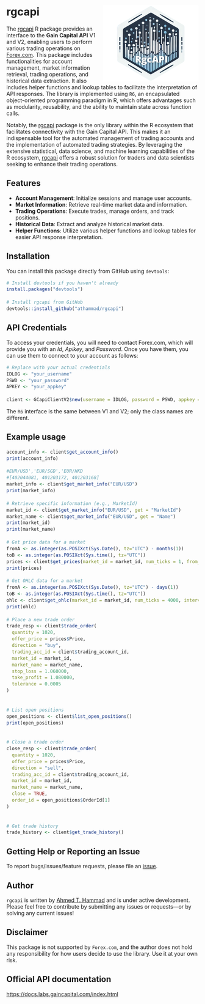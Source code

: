 # rgcapi <img src="./logo_rgcapi.png" align="right" height="200"/>

The [rgcapi](https://github.com/athammad/rgcapi) R package provides an interface to the **Gain Capital API** V1 and V2, enabling users to perform various trading operations on [Forex.com](https://forex.com). This package includes functionalities for account management, market information retrieval, trading operations, and historical data extraction. It also includes helper functions and lookup tables to facilitate the interpretation of API responses. The library is implemented using `R6`, an encapsulated object-oriented programming paradigm in R, which offers advantages such as modularity, reusability, and the ability to maintain state across function calls.

Notably, the [rgcapi](https://github.com/athammad/rgcapi) package is the only library within the R ecosystem that facilitates connectivity with the Gain Capital API. This makes it an indispensable tool for the automated management of trading accounts and the implementation of automated trading strategies. By leveraging the extensive statistical, data science, and machine learning capabilities of the R ecosystem, [rgcapi](https://github.com/athammad/rgcapi) offers a robust solution for traders and data scientists seeking to enhance their trading operations.

## Features

- **Account Management**: Initialize sessions and manage user accounts.
- **Market Information**: Retrieve real-time market data and information.
- **Trading Operations**: Execute trades, manage orders, and track positions.
- **Historical Data**: Extract and analyze historical market data.
- **Helper Functions**: Utilize various helper functions and lookup tables for easier API response interpretation.

## Installation

You can install this package directly from GitHub using `devtools`:

```r
# Install devtools if you haven't already
install.packages("devtools")

# Install rgcapi from GitHub
devtools::install_github("athammad/rgcapi")
```

## API Credentials

To access your credentials, you will need to contact Forex.com, which will provide you with an *Id*, *Apikey*, and *Password*. Once you have them, you can use them to connect to your account as follows:

```r
# Replace with your actual credentials
IDLOG <- "your_username"
PSWD <- "your_password"
APKEY <- "your_appkey"

client <- GCapiClientV2$new(username = IDLOG, password = PSWD, appkey = APKEY)
```

The `R6` interface is the same between V1 and V2; only the class names are different.


## Example usage

```r
account_info <- client$get_account_info()
print(account_info)

#EUR/USD','EUR/SGD','EUR/HKD
#[402044081, 401203172, 401203168]
market_info <- client$get_market_info("EUR/USD")
print(market_info)

# Retrieve specific information (e.g., MarketId)
market_id <- client$get_market_info("EUR/USD", get = "MarketId")
market_name <- client$get_market_info("EUR/USD", get = "Name")
print(market_id)
print(market_name)

# Get price data for a market
fromA <- as.integer(as.POSIXct(Sys.Date(), tz="UTC") - months(1))
toB <- as.integer(as.POSIXct(Sys.time(), tz="UTC"))
prices <- client$get_prices(market_id = market_id, num_ticks = 1, from_ts = fromA, to_ts = toB, price_type = "MID")
print(prices)

# Get OHLC data for a market
fromA <- as.integer(as.POSIXct(Sys.Date(), tz="UTC") - days(1))
toB <- as.integer(as.POSIXct(Sys.time(), tz="UTC"))
ohlc <- client$get_ohlc(market_id = market_id, num_ticks = 4000, interval = "MINUTE", span = 30, from_ts = fromA, to_ts = toB)
print(ohlc)

# Place a new trade order
trade_resp <- client$trade_order(
  quantity = 1020,
  offer_price = prices$Price,
  direction = "buy",
  trading_acc_id = client$trading_account_id,
  market_id = market_id,
  market_name = market_name,
  stop_loss = 1.060000,
  take_profit = 1.080000,
  tolerance = 0.0005
)


# List open positions
open_positions <- client$list_open_positions()
print(open_positions)


# Close a trade order
close_resp <- client$trade_order(
  quantity = 1020,
  offer_price = prices$Price,
  direction = "sell",
  trading_acc_id = client$trading_account_id,
  market_id = market_id,
  market_name = market_name,
  close = TRUE,
  order_id = open_positions$OrderId[1]
)


# Get trade history
trade_history <- client$get_trade_history()

```

## Getting Help or Reporting an Issue

To report bugs/issues/feature requests, please file an [issue](https://github.com/athammad/rgcapi/issues/).

## Author
`rgcapi` is written by [Ahmed T. Hammad](https://athsas.com/) and is under active development. Please feel free to contribute by submitting any issues or requests—or by solving any current issues!


## Disclaimer
This package is not supported by `Forex.com`, and the author does not hold any responsibility for how users decide to use the library. Use it at your own risk.


## Official API documentation

https://docs.labs.gaincapital.com/index.html
